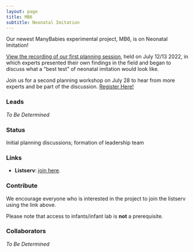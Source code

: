 ```yaml
---
layout: page
title: MB6
subtitle: Neonatal Imitation
---
```



Our newest ManyBabies experimental project, MB6, is on Neonatal Imitation! 

[View the recording of our first planning session](https://stanford.zoom.us/rec/share/Gsyuh5B-PnpwWt-6_8ZtMXsLcv8UNn6FPLvsbZqPbQm8X5VWsEDDPHefTPzs5MLs.lFTjsqVJJ-wN8sxJ?startTime=1657663437000), held on July 12/13 2022, in which experts presented their own findings in the field and began to discuss what a "best test" of neonatal imitation would look like. 

Join us for a second planning workshop on July 28 to hear from more experts and be part of the discussion. [Register Here!](https://stanford.zoom.us/webinar/register/WN_G1K7usoARpiEdTov0X1KaQ)

### Leads
*To Be Determined*

### Status
Initial planning discussions; formation of leadership team

### Links
* **Listserv**: [join here](https://mailman.stanford.edu/mailman/listinfo/manybabies6).

### Contribute
We encourage everyone who is interested in the project to join the listserv using the link above. 

Please note that access to infants/infant lab is **not** a prerequisite.

### Collaborators
*To Be Determined*

